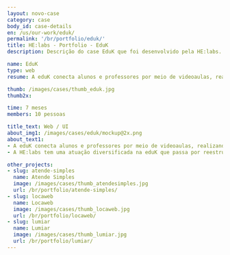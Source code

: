 ```yaml
---
layout: novo-case
category: case
body_id: case-details
en: /us/our-work/eduk/
permalink: '/br/portfolio/eduk/'
title: HE:labs - Portfolio - EduK
description: Descrição do case EduK que foi desenvolvido pela HE:labs.

name: EduK
type: web
resume: A eduK conecta alunos e professores por meio de videoaulas, realizando diferentes cursos via Internet.

thumb: /images/cases/thumb_eduk.jpg
thumb2x:

time: 7 meses
members: 10 pessoas

title_text: Web / UI
about_img1: /images/cases/eduk/mockup@2x.png
about_text1:
- A eduK conecta alunos e professores por meio de videoaulas, realizando diferentes cursos via Internet, rompendo barreiras geográficas e ajudando na evolução e no desenvolvimento profissional daqueles que não têm tempo de fazer um curso presencial ou preferem estudar de forma mais independente.
- A HE:labs tem uma atuação diversificada na eduK que passa por reestruturar e desenvolver uma nova experiência na plataforma principal, até a construção de páginas para ações promocionais de engajamento e aquisição.

other_projects:
- slug: atende-simples
  name: Atende Simples
  image: /images/cases/thumb_atendesimples.jpg
  url: /br/portfolio/atende-simples/
- slug: locaweb
  name: Locaweb
  image: /images/cases/thumb_locaweb.jpg
  url: /br/portfolio/locaweb/
- slug: lumiar
  name: Lumiar
  image: /images/cases/thumb_lumiar.jpg
  url: /br/portfolio/lumiar/
---
```

